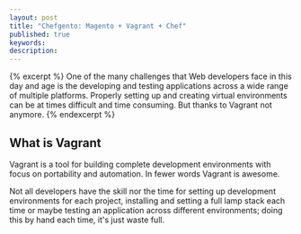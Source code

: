 ```yaml
---
layout: post
title: "Chefgento: Magento + Vagrant + Chef"
published: true
keywords:
description:
---	
```


{% excerpt %}
One of the many challenges that Web developers face in this day and age is the developing and testing applications across a wide range of multiple platforms. 
Properly setting up and creating virtual environments can be at times difficult and time consuming. But thanks to Vagrant not anymore.
{% endexcerpt %}	

## What is Vagrant

Vagrant is a tool for building complete development environments with focus on portability and automation. In fewer words Vagrant is awesome.

Not all developers have the skill nor the time for setting up development environments for each project, installing and setting a full lamp stack each time or maybe testing an application across different environments; doing this by hand each time, it's just waste full.


